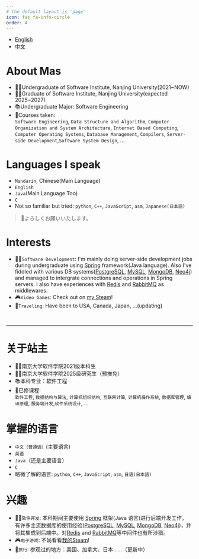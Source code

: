 ```yaml
---
# the default layout is 'page'
icon: fas fa-info-circle
order: 4
---
```

- [English](#eng)
- [中文](#chi)
<a id="eng"></a>

# About Mas
- 🧑‍🎓Undergraduate of Software Institute, Nanjing University(2021~NOW)
- 🧑‍🎓Graduate of Software Institute, Nanjing University(expected 2025~2027)
- 📚Undergraduate Major: Software Engineering
- 📖Courses taken:  <br>
    `Software Engineering`, `Data Structure and Algorithm`, `Computer Organization and System Architecture`, `Internet Based Computing`, `Computer Operating Systems`, `Database Management`, `Compilers`, `Server-side Development`,`Software System Design`, ...


# Languages I speak
- `Mandarin`, Chinese(Main Language)
- `English`
- `Java`(Main Language Too)
- `C`
- Not so familiar but tried: `python`, `C++`, `JavaScript`, `asm`, `Japanese(日本語)`
> 🍡よろしくお願いいたします。

# Interests
- 🧑‍💻`Software Development`: I'm mainly doing server-side development jobs during undergraduate using [Spring](https://spring.io/) framework(Java language). Also I've fiddled with various DB systems([PostgreSQL](https://www.postgresql.org/), [MySQL](https://www.mysql.com), [MongoDB](https://www.mongodb.com/), [Neo4j](https://neo4j.com/)) and managed to intergrate connections and operations in Spring servers. I also have experiences with [Redis]() and [RabbitMQ]() as middlewares. 
- 🎮`Video Games`: Check out on [my Steam](https://steamcommunity.com/id/mas23333)!
- 🧳`Traveling`: Have been to USA, Canada, Japan, ...(updating)


<a id="chi"></a>
<br>
<hr>

# 关于站主
- 🧑‍🎓南京大学软件学院2021级本科生
- 🧑‍🎓南京大学软件学院2025级研究生（预推免）
- 📚本科专业：软件工程
- 📖已修课程: <br>
    `软件工程`, `数据结构与算法`, `计算机组织结构`, `互联网计算`, `计算机操作系统`, `数据库管理`, `编译原理`, `服务端开发`,`软件系统设计`, ...
    

# 掌握的语言
- `中文（普通话）`(主要语言)
- `英语`
- `Java`（还是主要语言）
- `C`
- 略微了解的语言: `python`, `C++`, `JavaScript`, `asm`, `日语(日本語)`

# 兴趣
- 🧑‍💻`软件开发`: 本科期间主要使用 [Spring](https://spring.io/) 框架(Java 语言)进行后端开发工作。 有许多主流数据库的使用经验([PostgreSQL](https://www.postgresql.org/), [MySQL](https://www.mysql.com), [MongoDB](https://www.mongodb.com/), [Neo4j](https://neo4j.com/))，并将其集成到后端中。对[Redis]() and [RabbitMQ]()等中间件也有所涉猎。 
- 🎮`电子游戏`: 不妨看看[我的Steam](https://steamcommunity.com/id/mas23333)!
- 🧳`旅行`: 参观过的地方：美国、加拿大、日本……（更新中）